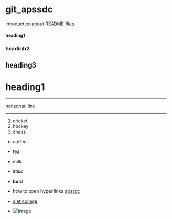 # git_apssdc
introduction about README files
#### heading1
### headinb2
## heading3
# heading1

***
horizontal line
***
1. cricket
2. hockey
3. chess

- coffee
- tea
- milk
- *italic*
- **bold**
- how to open hyper links [apssdc](https://www.apssdc.in)

- [ciet college](https://www.chalapathiengg.ac.in/)
- ![image](https://img.deusm.com/darkreading/1331840_Slideshow/Slide1CoverArt.jpg)








